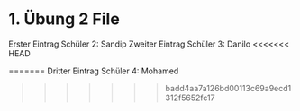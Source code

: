 # 1. Übung 2 File

Erster Eintrag Schüler 2: Sandip
Zweiter Eintrag Schüler 3: Danilo
<<<<<<< HEAD


=======
Dritter Eintrag Schüler 4: Mohamed
>>>>>>> badd4aa7a126bd00113c69a9ecd1312f5652fc17
